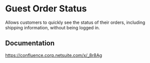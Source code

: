 # Guest Order Status
Allows customers to quickly see the status of their orders, including shipping information, without being logged in.

## Documentation
https://confluence.corp.netsuite.com/x/_8r8Ag
